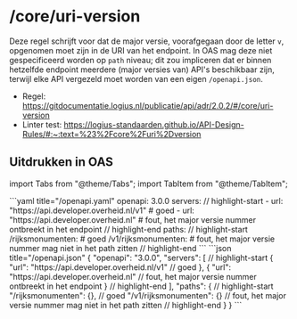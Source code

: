 # /core/uri-version

Deze regel schrijft voor dat de major versie, voorafgegaan door de letter `v`, opgenomen moet zijn in de URI van het endpoint. In OAS mag deze niet gespecificeerd worden op `path` niveau; dit zou impliceren dat er binnen hetzelfde endpoint meerdere (major versies van) API's beschikbaar zijn, terwijl elke API vergezeld moet worden van een eigen `/openapi.json`.

- Regel: https://gitdocumentatie.logius.nl/publicatie/api/adr/2.0.2/#/core/uri-version
- Linter test: https://logius-standaarden.github.io/API-Design-Rules/#:~:text=%23%2Fcore%2Furi%2Dversion

## Uitdrukken in OAS

import Tabs from "@theme/Tabs";
import TabItem from "@theme/TabItem";

<Tabs>
  <TabItem value="yaml" label="YAML" default>
  ```yaml title="/openapi.yaml"
  openapi: 3.0.0
  servers:
    // highlight-start
    - url: "https://api.developer.overheid.nl/v1" # goed
    - url: "https://api.developer.overheid.nl" # fout, het major versie nummer ontbreekt in het endpoint
    // highlight-end
  paths:
    // highlight-start
    /rijksmonumenten: # goed
    /v1/rijksmonumenten: # fout, het major versie nummer mag niet in het path zitten
    // highlight-end
  ```
  </TabItem>
  <TabItem value="json" label="JSON" default>
  ```json title="/openapi.json"
  {
  "openapi": "3.0.0",
  "servers": [
    // highlight-start
    {
      "url": "https://api.developer.overheid.nl/v1" // goed
    },
    {
      "url": "https://api.developer.overheid.nl" // fout, het major versie nummer ontbreekt in het endpoint
    }
    // highlight-end
  ],
  "paths": {
    // highlight-start
    "/rijksmonumenten": {}, // goed
    "/v1/rijksmonumenten": {} // fout, het major versie nummer mag niet in het path zitten
    // highlight-end
  }
}
  ```
  </TabItem>
</Tabs>
